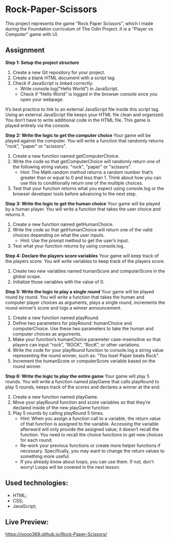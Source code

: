 # Rock-Paper-Scissors

This project represents the game "Rock Paper Scissors", which I made during the Foundation curriculum of The Odin Project. It is a "Player vs Computer" game with UI.

## Assignment

<b>Step 1: Setup the project structure</b>

1. Create a new Git repository for your project.
2. Create a blank HTML document with a script tag.
3. Check if JavaScript is linked correctly:
   - Write console.log("Hello World") in JavaScript.
   - Check if “Hello World” is logged in the browser console once you open your webpage.

It’s best practice to link to an external JavaScript file inside this script tag. Using an external JavaScript file keeps your HTML file clean and organized.
You don’t have to write additional code in the HTML file. This game is played entirely via the console.

<b>Step 2: Write the logic to get the computer choice</b>
Your game will be played against the computer. You will write a function that randomly returns "rock", "paper" or "scissors".

1. Create a new function named getComputerChoice.
2. Write the code so that getComputerChoice will randomly return one of the following string values: "rock", "paper" or "scissors".
   - Hint: The Math.random method returns a random number that’s greater than or equal to 0 and less than 1. Think about how you can use this to conditionally return one of the multiple choices.
3. Test that your function returns what you expect using console.log or the browser developer tools before advancing to the next step.

<b>Step 3: Write the logic to get the human choice</b>
Your game will be played by a human player. You will write a function that takes the user choice and returns it.

1. Create a new function named getHumanChoice.
2. Write the code so that getHumanChoice will return one of the valid choices depending on what the user inputs.
   - Hint: Use the prompt method to get the user’s input.
3. Test what your function returns by using console.log.

<b>Step 4: Declare the players score variables</b>
Your game will keep track of the players score. You will write variables to keep track of the players score.

1. Create two new variables named humanScore and computerScore in the global scope.
2. Initialize those variables with the value of 0.

<b>Step 5: Write the logic to play a single round</b>
Your game will be played round by round. You will write a function that takes the human and computer player choices as arguments, plays a single round, increments the round winner’s score and logs a winner announcement.

1. Create a new function named playRound.
2. Define two parameters for playRound: humanChoice and computerChoice. Use these two parameters to take the human and computer choices as arguments.
3. Make your function’s humanChoice parameter case-insensitive so that players can input “rock”, “ROCK”, “RocK”, or other variations.
4. Write the code for your playRound function to console.log a string value representing the round winner, such as: “You lose! Paper beats Rock”.
5. Increment the humanScore or computerScore variable based on the round winner.

<b>Step 6: Write the logic to play the entire game</b>
Your game will play 5 rounds. You will write a function named playGame that calls playRound to play 5 rounds, keeps track of the scores and declares a winner at the end.

1. Create a new function named playGame.
2. Move your playRound function and score variables so that they’re declared inside of the new playGame function
3. Play 5 rounds by calling playRound 5 times.
   - Hint: When you assign a function call to a variable, the return value of that function is assigned to the variable. Accessing the variable afterward will only provide the assigned value; it doesn’t recall the function. You need to recall the choice functions to get new choices for each round.
   - Re-work your previous functions or create more helper functions if necessary. Specifically, you may want to change the return values to something more useful.
   - If you already know about loops, you can use them. If not, don’t worry! Loops will be covered in the next lesson.

## Used technologies:

- HTML;
- CSS;
- JavaScript;

## Live Preview:

https://ivooo369.github.io/Rock-Paper-Scissors/
